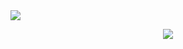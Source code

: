 
  <img align="center" src="https://github-readme-stats.vercel.app/api/top-langs/?username=1rb&theme=github_dark&hide_border=true&include_all_commits=true">


<p align="center">
  <a href="https://skillicons.dev">
    <img src="https://skillicons.dev/icons?i=nodejs,js,vscode,mongodb,html,css,react,nextjs,firebase,vercel,tailwind,discord,github,figma,md,xd&theme=dark&perline=8" />
  </a>
</p>


